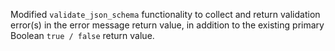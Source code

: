 Modified `validate_json_schema` functionality to collect and return validation error(s) in the error message return value, in addition to the existing primary Boolean `true / false` return value.